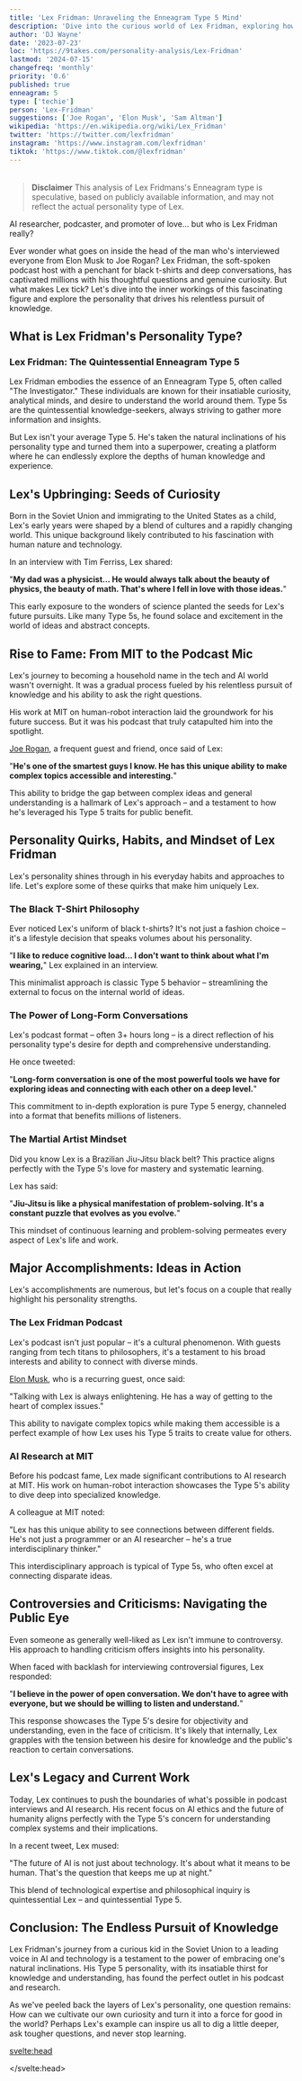 ```yaml
---
title: 'Lex Fridman: Unraveling the Enneagram Type 5 Mind'
description: 'Dive into the curious world of Lex Fridman, exploring how his Enneagram Type 5 personality shapes his podcast, research, and unique approach to life and learning.'
author: 'DJ Wayne'
date: '2023-07-23'
loc: 'https://9takes.com/personality-analysis/Lex-Fridman'
lastmod: '2024-07-15'
changefreq: 'monthly'
priority: '0.6'
published: true
enneagram: 5
type: ['techie']
person: 'Lex-Fridman'
suggestions: ['Joe Rogan', 'Elon Musk', 'Sam Altman']
wikipedia: 'https://en.wikipedia.org/wiki/Lex_Fridman'
twitter: 'https://twitter.com/lexfridman'
instagram: 'https://www.instagram.com/lexfridman'
tiktok: 'https://www.tiktok.com/@lexfridman'
---
```


<script>
	import  PopCard  from "$lib/components/atoms/PopCard.svelte";
import BlogPurpose from '$lib/components/blog/BlogPurpose.svelte'
</script>

<div
	style="display: flex;
    justify-content: center;
    margin: 1rem 0;
	"
>
	<PopCard
		image={`/types/5s/${'Lex-Fridman'}.webp`}
		showIcon={false}
		enneagramType="5"
		displayText="Lex Fridman"
		subtext=""
	/>
</div>

> **Disclaimer** This analysis of Lex Fridmans's Enneagram type is speculative, based on publicly available information, and may not reflect the actual personality type of Lex.

<p class="firstLetter">AI researcher, podcaster, and promoter of love... but who is Lex Fridman really?</p>

Ever wonder what goes on inside the head of the man who's interviewed everyone from Elon Musk to Joe Rogan? Lex Fridman, the soft-spoken podcast host with a penchant for black t-shirts and deep conversations, has captivated millions with his thoughtful questions and genuine curiosity. But what makes Lex tick? Let's dive into the inner workings of this fascinating figure and explore the personality that drives his relentless pursuit of knowledge.

## What is Lex Fridman's Personality Type?

### Lex Fridman: The Quintessential Enneagram Type 5

Lex Fridman embodies the essence of an Enneagram Type 5, often called "The Investigator." These individuals are known for their insatiable curiosity, analytical minds, and desire to understand the world around them. Type 5s are the quintessential knowledge-seekers, always striving to gather more information and insights.

But Lex isn't your average Type 5. He's taken the natural inclinations of his personality type and turned them into a superpower, creating a platform where he can endlessly explore the depths of human knowledge and experience.

## Lex's Upbringing: Seeds of Curiosity

Born in the Soviet Union and immigrating to the United States as a child, Lex's early years were shaped by a blend of cultures and a rapidly changing world. This unique background likely contributed to his fascination with human nature and technology.

In an interview with Tim Ferriss, Lex shared:

"**My dad was a physicist... He would always talk about the beauty of physics, the beauty of math. That's where I fell in love with those ideas.**"

This early exposure to the wonders of science planted the seeds for Lex's future pursuits. Like many Type 5s, he found solace and excitement in the world of ideas and abstract concepts.

## Rise to Fame: From MIT to the Podcast Mic

Lex's journey to becoming a household name in the tech and AI world wasn't overnight. It was a gradual process fueled by his relentless pursuit of knowledge and his ability to ask the right questions.

His work at MIT on human-robot interaction laid the groundwork for his future success. But it was his podcast that truly catapulted him into the spotlight.

<a href="/personality-analysis/Joe-Rogan">Joe Rogan</a>, a frequent guest and friend, once said of Lex:

"**He's one of the smartest guys I know. He has this unique ability to make complex topics accessible and interesting.**"

This ability to bridge the gap between complex ideas and general understanding is a hallmark of Lex's approach – and a testament to how he's leveraged his Type 5 traits for public benefit.

## Personality Quirks, Habits, and Mindset of Lex Fridman

Lex's personality shines through in his everyday habits and approaches to life. Let's explore some of these quirks that make him uniquely Lex.

### The Black T-Shirt Philosophy

Ever noticed Lex's uniform of black t-shirts? It's not just a fashion choice – it's a lifestyle decision that speaks volumes about his personality.

"**I like to reduce cognitive load... I don't want to think about what I'm wearing,**" Lex explained in an interview.

This minimalist approach is classic Type 5 behavior – streamlining the external to focus on the internal world of ideas.

### The Power of Long-Form Conversations

Lex's podcast format – often 3+ hours long – is a direct reflection of his personality type's desire for depth and comprehensive understanding.

He once tweeted:

"**Long-form conversation is one of the most powerful tools we have for exploring ideas and connecting with each other on a deep level.**"

This commitment to in-depth exploration is pure Type 5 energy, channeled into a format that benefits millions of listeners.

### The Martial Artist Mindset

Did you know Lex is a Brazilian Jiu-Jitsu black belt? This practice aligns perfectly with the Type 5's love for mastery and systematic learning.

Lex has said:

"**Jiu-Jitsu is like a physical manifestation of problem-solving. It's a constant puzzle that evolves as you evolve.**"

This mindset of continuous learning and problem-solving permeates every aspect of Lex's life and work.

## Major Accomplishments: Ideas in Action

Lex's accomplishments are numerous, but let's focus on a couple that really highlight his personality strengths.

### The Lex Fridman Podcast

Lex's podcast isn't just popular – it's a cultural phenomenon. With guests ranging from tech titans to philosophers, it's a testament to his broad interests and ability to connect with diverse minds.

<a href="/personality-analysis/Elon-Musk">Elon Musk</a>, who is a recurring guest, once said:

"Talking with Lex is always enlightening. He has a way of getting to the heart of complex issues."

This ability to navigate complex topics while making them accessible is a perfect example of how Lex uses his Type 5 traits to create value for others.

### AI Research at MIT

Before his podcast fame, Lex made significant contributions to AI research at MIT. His work on human-robot interaction showcases the Type 5's ability to dive deep into specialized knowledge.

A colleague at MIT noted:

"Lex has this unique ability to see connections between different fields. He's not just a programmer or an AI researcher – he's a true interdisciplinary thinker."

This interdisciplinary approach is typical of Type 5s, who often excel at connecting disparate ideas.

<BlogPurpose/>

## Controversies and Criticisms: Navigating the Public Eye

Even someone as generally well-liked as Lex isn't immune to controversy. His approach to handling criticism offers insights into his personality.

When faced with backlash for interviewing controversial figures, Lex responded:

"**I believe in the power of open conversation. We don't have to agree with everyone, but we should be willing to listen and understand.**"

This response showcases the Type 5's desire for objectivity and understanding, even in the face of criticism. It's likely that internally, Lex grapples with the tension between his desire for knowledge and the public's reaction to certain conversations.

## Lex's Legacy and Current Work

Today, Lex continues to push the boundaries of what's possible in podcast interviews and AI research. His recent focus on AI ethics and the future of humanity aligns perfectly with the Type 5's concern for understanding complex systems and their implications.

In a recent tweet, Lex mused:

"The future of AI is not just about technology. It's about what it means to be human. That's the question that keeps me up at night."

This blend of technological expertise and philosophical inquiry is quintessential Lex – and quintessential Type 5.

## Conclusion: The Endless Pursuit of Knowledge

Lex Fridman's journey from a curious kid in the Soviet Union to a leading voice in AI and technology is a testament to the power of embracing one's natural inclinations. His Type 5 personality, with its insatiable thirst for knowledge and understanding, has found the perfect outlet in his podcast and research.

As we've peeled back the layers of Lex's personality, one question remains: How can we cultivate our own curiosity and turn it into a force for good in the world? Perhaps Lex's example can inspire us all to dig a little deeper, ask tougher questions, and never stop learning.

<svelte:head>

<script type="application/ld+json">
{
  "@context": "http://schema.org",
  "@type": "Article",
  "articleBody": "",
  "articleSection": "scientist",
  "creator": {
        "@type": "Person",
        "name": "DJ Wayne",
        "sameAs": ["https://www.instagram.com/djwayne3/", "https://www.youtube.com/@djwayne3", "https://www.linkedin.com/in/davidtwayne/", "https://twitter.com/djwayne3"
        ]
      },
      "author": {
    "@type": "Person",
    "name": "DJ Wayne",
    "sameAs": ["https://www.instagram.com/djwayne3/", "https://www.youtube.com/@djwayne3", "https://www.linkedin.com/in/davidtwayne/", "https://twitter.com/djwayne3"
        ]
  },
  "dateModified": {
    "@type": "Date",
    "@value": "2024-04-07"
  },
  "datePublished": {
    "@type": "Date",
    "@value": "2023-03-09"
  },
  "description": "Explore the mind of AI researcher Lex Fridman through the lens of the Enneagram Type 5. Understand the internal dialogue he maintains during interviews and how his Type 5 traits shine through.",
  "headline": "Lex Fridman Enneagram Type 5",
  "image": {
    "@type": "ImageObject",
    "height": 800,
    "url": "https://9takes.com/types/5s/Lex-Fridman.webp",
    "width": 1200
  },
  "keywords": [
    "Lex Fridman",
    "Enneagram",
    "Type 5",
    "Investigator",
    "Internal dialogue",
    "Observer personality"
  ],
  "mainEntityOfPage": {
    "@id": "https://9takes.com/personality-analysis/Lex-Fridman",
    "@type": "WebPage"
  },
  "mentions": {
    "@type": "Person",
    "description": "Host of Lex Fridman Podcast. Research Scientist at MIT. Interested in robots and humans.",
    "name": "Lex Fridman",
    "sameAs": ["https://lexfridman.com/", "https://www.youtube.com/c/lexfridman","https://en.wikipedia.org/wiki/Lex_Fridman","https://twitter.com/lexfridman"
    ]
  },
  "publisher": {
        "@type": "Organization",
        "sameAs": ["https://www.instagram.com/9takesdotcom/", "https://twitter.com/9takesdotcom"],
        "logo": {
          "@type": "ImageObject",
          "url": "https://9takes.com/brand/aero.png"
        },
        "name": "9takes"
      },
  "url": "https://9takes.com/personality-analysis/Lex-Fridman"
}
</script>

</svelte:head>
